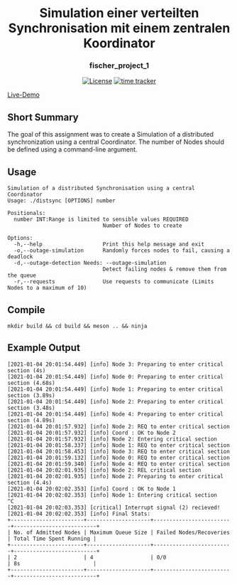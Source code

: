 <div align="center">
    <h1>Simulation einer verteilten Synchronisation mit einem zentralen Koordinator</h1>
    <h3>fischer_project_1</h3>
</div>

<div align="center">

[![License](https://img.shields.io/badge/License-Boost%201.0-blue.svg)](https://www.boost.org/LICENSE_1_0.txt)
[![time tracker](https://wakatime.com/badge/github/konstfish/fischer_project_1.svg)](https://wakatime.com/badge/github/konstfish/fischer_project_1)

</div>

<a href="https://s.konst.fish/fischer_projekt_1">Live-Demo</a>

## Short Summary

The goal of this assignment was to create a Simulation of a distributed synchronization using a central Coordinator. The number of Nodes should be defined using a command-line argument.

## Usage

```
Simulation of a distributed Synchronisation using a central Coordinator
Usage: ./distsync [OPTIONS] number

Positionals:
  number INT:Range is limited to sensible values REQUIRED
                              Number of Nodes to create

Options:
  -h,--help                   Print this help message and exit
  -o,--outage-simulation      Randomly forces nodes to fail, causing a deadlock
  -d,--outage-detection Needs: --outage-simulation
                              Detect failing nodes & remove them from the queue
  -r,--requests               Use requests to communicate (Limits Nodes to a maximum of 10)
```

## Compile

`mkdir build && cd build && meson .. && ninja`

## Example Output

```
[2021-01-04 20:01:54.449] [info] Node 3: Preparing to enter critical section (4s)
[2021-01-04 20:01:54.449] [info] Node 0: Preparing to enter critical section (4.68s)
[2021-01-04 20:01:54.449] [info] Node 1: Preparing to enter critical section (3.89s)
[2021-01-04 20:01:54.449] [info] Node 2: Preparing to enter critical section (3.48s)
[2021-01-04 20:01:54.449] [info] Node 4: Preparing to enter critical section (4.89s)
[2021-01-04 20:01:57.932] [info] Node 2: REQ to enter critical section
[2021-01-04 20:01:57.932] [info] Coord : OK to Node 2
[2021-01-04 20:01:57.932] [info] Node 2: Entering critical section
[2021-01-04 20:01:58.337] [info] Node 1: REQ to enter critical section
[2021-01-04 20:01:58.453] [info] Node 3: REQ to enter critical section
[2021-01-04 20:01:59.132] [info] Node 0: REQ to enter critical section
[2021-01-04 20:01:59.340] [info] Node 4: REQ to enter critical section
[2021-01-04 20:02:01.935] [info] Node 2: REL critical section
[2021-01-04 20:02:01.935] [info] Node 2: Preparing to enter critical section (4.4s)
[2021-01-04 20:02:02.353] [info] Coord : OK to Node 1
[2021-01-04 20:02:02.353] [info] Node 1: Entering critical section
^C
[2021-01-04 20:02:03.353] [critical] Interrupt signal (2) recieved!
[2021-01-04 20:02:02.353] [info] Final Stats:
+-----------------------+--------------------+-------------------------+--------------------------+
| No. of Admitted Nodes | Maximum Queue Size | Failed Nodes/Recoveries | Total Time Spent Running |
+-----------------------+--------------------+-------------------------+--------------------------+
| 2                     | 4                  | 0/0                     | 8s                       |
+-----------------------+--------------------+-------------------------+--------------------------+
```